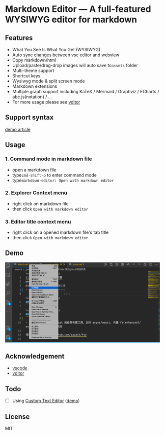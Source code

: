 # Markdown Editor — A full-featured WYSIWYG editor for markdown

## Features

* What You See Is What You Get (WYSIWYG)
* Auto sync changes between vsc editor and webview
* Copy markdown/html
* Upload/paste/drag-drop images will auto save to`assets` folder
* Multi-theme support
* Shortcut keys
* Wysiwyg mode & split screen mode
* Markdown extensions
* Multiple graph support including KaTeX / Mermaid / Graphviz / ECharts / abc.js(notation) / ...
* For more usage please see [vditor](https://github.com/Vanessa219/vditor)

## Support syntax

[demo article](https://ld246.com/guide/markdown)

## Usage

### 1. Command mode in markdown file

* open a markdown file
* type`cmd-shift-p` to enter command mode
* type`markdown-editor: Open with markdown editor`

### 2. Explorer Context menu

* right click on markdown file
* then click `Open with markdown editor`

### 3. Editor title context menu

* right click on a opened markdown file's tab title
* then click `Open with markdown editor`

## Demo

![demo](./demo.gif)

## Acknowledgement

* [vscode](https://github.com/microsoft/vscode)
* [vditor](https://github.com/Vanessa219/vditor)

## Todo

* [ ] Using [Custom Text Editor](https://code.visualstudio.com/api/extension-guides/custom-editors#custom-text-editor) ([demo](https://github.com/gera2ld/markmap-vscode))

## License

MIT
